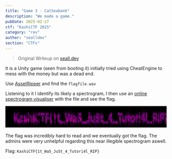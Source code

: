```yaml
---
title: "Game 3 - CatSeabank"
description: "We made a game."
pubDate: 2025-02-27
ctf: "KashiCTF 2025"
category: "rev"
author: "sealldev"
section: "CTFs"
---
```


> Original Writeup on [seall.dev](https://seall.dev/posts/kashictf2025#game-3---catseabank)

It is a Unity game (seen from booting it) initially tried using CheatEngine to mess with the money but was a dead end.

Use [AssetRipper](https://github.com/AssetRipper/AssetRipper) and find the `flagfile.wav`

Listening to it I identify its likely a spectrogram, I then use an [online spectrogram visualiser](https://calebj0seph.github.io/spectro/) with the file and see the flag.

![spectrogram.png](images/25-kashi/spectrogram.png)

The flag was incredibly hard to read and we eventually got the flag. The admins were very unhelpful regarding this near illegible spectrogram aswell.

Flag: `KashiCTF{1t_Wa5_Ju5t_4_Tutori4l_RIP}`

